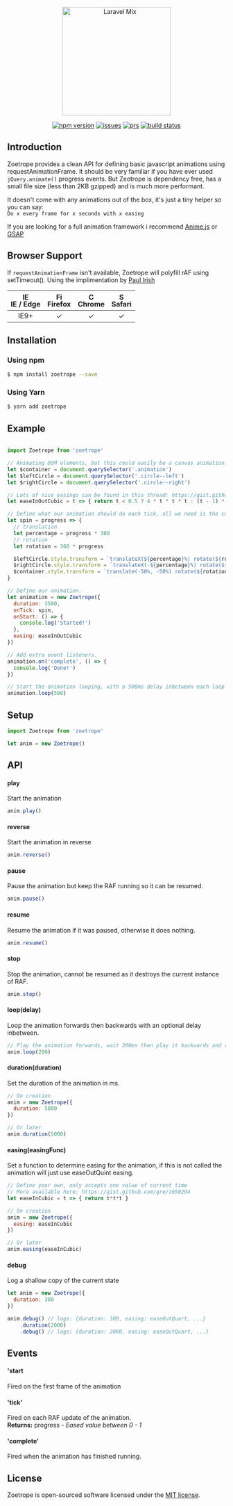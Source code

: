<p align="center"><img width="250" src="https://user-images.githubusercontent.com/5281898/28753259-ca7e3540-7529-11e7-81eb-4f418af8ddd3.png" alt="Laravel Mix"></p>

<p align="center">
  <a href="https://www.npmjs.com/package/zoetrope"><img src="https://badge.fury.io/js/zoetrope.svg" alt="npm version"></a>
  <a href="https://github.com/hparton/zoetrope/issues"><img src="https://img.shields.io/badge/issues-0-brightgreen.svg" alt="issues"></a>
  <a href="#"><img src="https://img.shields.io/badge/PRs-welcome-brightgreen.svg" alt="prs"></a>
  <a href="https://travis-ci.org/hparton/zoetrope"><img src="https://travis-ci.org/hparton/zoetrope.svg?branch=master" alt="build status"></a>
</p>

## Introduction

Zoetrope provides a clean API for defining basic javascript animations using requestAnimationFrame. It should be very familiar if you have ever used `jQuery.animate()` progress events. But Zeotrope is dependency free, has a small file size (less than 2KB gzipped) and is much more performant.

It doesn't come with any animations out of the box, it's just a tiny helper so you can say:<br>
`Do x every frame for x seconds with x easing`

If you are looking for a full animation framework i recommend [Anime.js](https://github.com/juliangarnier/anime) or [GSAP](https://greensock.com/)

## Browser Support
If `requestAnimationFrame` isn't available, Zoetrope will polyfill rAF using setTimeout(). Using the implimentation by [Paul Irish](https://www.paulirish.com/2011/requestanimationframe-for-smart-animating/)

| [<img src="https://raw.githubusercontent.com/godban/browsers-support-badges/master/src/images/edge.png" alt="IE / Edge" width="16px" height="16px" />](http://godban.github.io/browsers-support-badges/)</br>IE / Edge | [<img src="https://raw.githubusercontent.com/godban/browsers-support-badges/master/src/images/firefox.png" alt="Firefox" width="16px" height="16px" />](http://godban.github.io/browsers-support-badges/)</br>Firefox | [<img src="https://raw.githubusercontent.com/godban/browsers-support-badges/master/src/images/chrome.png" alt="Chrome" width="16px" height="16px" />](http://godban.github.io/browsers-support-badges/)</br>Chrome | [<img src="https://raw.githubusercontent.com/godban/browsers-support-badges/master/src/images/safari.png" alt="Safari" width="16px" height="16px" />](http://godban.github.io/browsers-support-badges/)</br>Safari |
| :-------: | :-------: | :-------: | :-------: |
| IE9+ | ✓| ✓| ✓


## Installation

### Using npm

```sh
$ npm install zoetrope --save
```

### Using Yarn

```sh
$ yarn add zoetrope
```

## Example

<p align="center"><img src="https://user-images.githubusercontent.com/5281898/28754266-1779cb4c-753a-11e7-9a60-379006bc4dbf.gif" alt=""></p>

```js
import Zoetrope from 'zoetrope'

// Animating DOM elements, but this could easily be a canvas animation.
let $container = document.querySelector('.animation')
let $leftCircle = document.querySelector('.circle--left')
let $rightCircle = document.querySelector('.circle--right')

// Lots of nice easings can be found in this thread: https://gist.github.com/gre/1650294
let easeInOutCubic = t => { return t < 0.5 ? 4 * t * t * t : (t - 1) * (2 * t - 2) * (2 * t - 2) + 1 }

// Define what our animation should do each tick, all we need is the current progress.
let spin = progress => {
  // translation
  let percentage = progress * 300
  // rotation
  let rotation = 360 * progress

  $leftCircle.style.transform = `translateX(${percentage}%) rotate(${rotation}deg)`
  $rightCircle.style.transform = `translateX(-${percentage}%) rotate(${rotation}deg)`
  $container.style.transform = `translate(-50%, -50%) rotate(${rotation}deg)`
}

// Define our animation.
let animation = new Zoetrope({
  duration: 3500,
  onTick: spin,
  onStart: () => {
    console.log('Started!')
  },
  easing: easeInOutCubic
})

// Add extra event listeners.
animation.on('complete', () => {
  console.log('Done!')
})

// Start the animation looping, with a 500ms delay inbetween each loop
animation.loop(500)
```

## Setup

```js
import Zoetrope from 'zoetrope'

let anim = new Zoetrope()
```

## API

#### play
Start the animation

```js
anim.play()
```

#### reverse
Start the animation in reverse

```js
anim.reverse()
```

#### pause
Pause the animation but keep the RAF running so it can be resumed.

```js
anim.pause()
```

#### resume
Resume the animation if it was paused, otherwise it does nothing.

```js
anim.resume()
```

#### stop
Stop the animation, cannot be resumed as it destroys the current instance of RAF.

```js
anim.stop()
```

#### loop(delay)
Loop the animation forwards then backwards with an optional delay inbetween.

```js
// Play the animation forwards, wait 200ms then play it backwards and repeat forever.
anim.loop(200)
```

#### duration(duration)
Set the duration of the animation in ms.

```js
// On creation
anim = new Zoetrope({
  duration: 5000
})

// Or later
anim.duration(5000)
```

#### easing(easingFunc)
Set a function to determine easing for the animation, if this is not called the animation will just use easeOutQuint easing.

```js
// Define your own, only accepts one value of current time
// More available here: https://gist.github.com/gre/1650294
let easeInCubic = t => { return t*t*t }

// On creation
anim = new Zoetrope({
  easing: easeInCubic
})

// Or later
anim.easing(easeInCubic)
```

#### debug
Log a shallow copy of the current state

```js
let anim = new Zoetrope({
  duration: 300
})

anim.debug() // logs: {duration: 300, easing: easeOutQuart, ...}
    .duration(2000)
    .debug() // logs: {duration: 2000, easing: easeOutQuart, ...}
```

## Events

#### 'start
Fired on the first frame of the animation

#### 'tick'
Fired on each RAF update of the animation.<br>
**Returns:** progress - *Eased value between 0 - 1*

#### 'complete'
Fired when the animation has finished running.<br>

## License

Zoetrope is open-sourced software licensed under the [MIT license](http://opensource.org/licenses/MIT).
